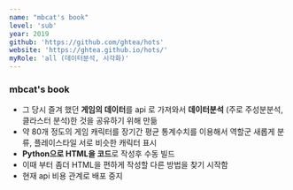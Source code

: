 ```yaml
---
name: "mbcat's book"
level: 'sub'
year: 2019
github: 'https://github.com/ghtea/hots'
website: 'https://ghtea.github.io/hots/'
myRole: 'all (데이터분석, 시각화)'
---
```


### mbcat's book

- 그 당시 즐겨 했던 **게임의 데이터**를 api 로 가져와서 **데이터분석** (주로 주성분분석, 클라스터 분석)한 것을 공유하기 위해 만듦 
- 약 80개 정도의 게임 캐릭터를 장기간 평균 통계수치를 이용해서 역할군 새롭게 분류, 플레이스타일 서로 비슷한 캐릭터 표시
- **Python으로 HTML을 코드**로 작성후 수동 빌드 
- 이때 부터 좀더 HTML을 편하게 작성할 다른 방법을 찾기 시작함
- 현재 api 비용 관계로 배포 중지